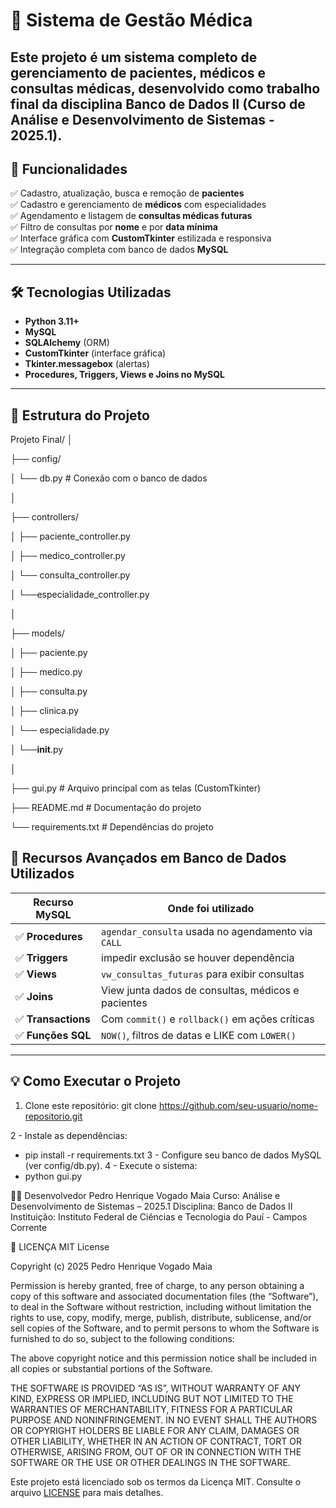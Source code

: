 # 🏥 Sistema de Gestão Médica

Este projeto é um sistema completo de gerenciamento de pacientes, médicos e consultas médicas, desenvolvido como trabalho final da disciplina **Banco de Dados II** (Curso de Análise e Desenvolvimento de Sistemas - 2025.1).
---

## 📌 Funcionalidades

✅ Cadastro, atualização, busca e remoção de **pacientes**  
✅ Cadastro e gerenciamento de **médicos** com especialidades  
✅ Agendamento e listagem de **consultas médicas futuras**  
✅ Filtro de consultas por **nome** e por **data mínima**  
✅ Interface gráfica com **CustomTkinter** estilizada e responsiva  
✅ Integração completa com banco de dados **MySQL**

---

## 🛠️ Tecnologias Utilizadas

- **Python 3.11+**
- **MySQL**
- **SQLAlchemy** (ORM)
- **CustomTkinter** (interface gráfica)
- **Tkinter.messagebox** (alertas)
- **Procedures, Triggers, Views e Joins no MySQL**

---

## 💾 Estrutura do Projeto

Projeto Final/
│

├── config/

│ └── db.py # Conexão com o banco de dados

│

├── controllers/

│ ├── paciente_controller.py

│ ├── medico_controller.py

│ └── consulta_controller.py

│ └──especialidade_controller.py

│

├── models/

│ ├── paciente.py

│ ├── medico.py

│ ├── consulta.py

│ ├── clinica.py

│ └── especialidade.py

│ └──__init__.py

│

├── gui.py # Arquivo principal com as telas (CustomTkinter)

├── README.md # Documentação do projeto

└── requirements.txt # Dependências do projeto

## 🧠 Recursos Avançados em Banco de Dados Utilizados

| Recurso MySQL     | Onde foi utilizado                                 |
|-------------------|-----------------------------------------------------|
| ✅ **Procedures**   | `agendar_consulta` usada no agendamento via `CALL` |
| ✅ **Triggers**     | impedir exclusão se houver dependência         |
| ✅ **Views**        | `vw_consultas_futuras` para exibir consultas       |
| ✅ **Joins**        | View junta dados de consultas, médicos e pacientes |
| ✅ **Transactions** | Com `commit()` e `rollback()` em ações críticas    |
| ✅ **Funções SQL**  | `NOW()`, filtros de datas e LIKE com `LOWER()`     |

---

## 💡 Como Executar o Projeto

1. Clone este repositório:
git clone https://github.com/seu-usuario/nome-repositorio.git

2 - Instale as dependências:
- pip install -r requirements.txt
3 - Configure seu banco de dados MySQL (ver config/db.py).
4 - Execute o sistema:
- python gui.py

  
👨‍💻 Desenvolvedor
Pedro Henrique Vogado Maia
Curso: Análise e Desenvolvimento de Sistemas – 2025.1
Disciplina: Banco de Dados II
Instituição: Instituto Federal de Ciências e Tecnologia do Pauí - Campos Corrente

🧾 LICENÇA
MIT License

Copyright (c) 2025 Pedro Henrique Vogado Maia

Permission is hereby granted, free of charge, to any person obtaining a copy of this software and associated documentation files (the “Software”), to deal in the Software without restriction, including without limitation the rights to use, copy, modify, merge, publish, distribute, sublicense, and/or sell copies of the Software, and to permit persons to whom the Software is furnished to do so, subject to the following conditions:

The above copyright notice and this permission notice shall be included in all copies or substantial portions of the Software.

THE SOFTWARE IS PROVIDED “AS IS”, WITHOUT WARRANTY OF ANY KIND, EXPRESS OR IMPLIED, INCLUDING BUT NOT LIMITED TO THE WARRANTIES OF MERCHANTABILITY, FITNESS FOR A PARTICULAR PURPOSE AND NONINFRINGEMENT. IN NO EVENT SHALL THE AUTHORS OR COPYRIGHT HOLDERS BE LIABLE FOR ANY CLAIM, DAMAGES OR OTHER LIABILITY, WHETHER IN AN ACTION OF CONTRACT, TORT OR OTHERWISE, ARISING FROM, OUT OF OR IN CONNECTION WITH THE SOFTWARE OR THE USE OR OTHER DEALINGS IN THE SOFTWARE.

Este projeto está licenciado sob os termos da Licença MIT. Consulte o arquivo [LICENSE](./LICENSE) para mais detalhes.

